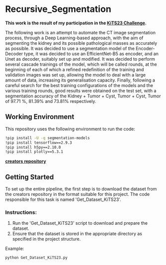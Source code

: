 # Recursive_Segmentation

**This work is the result of my participation in the [**KiTS23 Challenge**](https://kits-challenge.org/kits23/#:~:text=The%202023%20Kidney%20and%20Kidney%20Tumor%20Segmentation%20challenge%20(abbreviated%20KiTS23,place%20in%202019%20and%202021.)).**

The following work is an attempt to automate the CT image segmentation process, through a Deep Learning-based approach, with the aim of segmenting the kidney and its possible pathological masses as accurately as possible. It was decided to use a segmentation model of the Encoder-Decoder type, it was decided to use an EfficientNet-B5 as encoder, and an Unet as decoder, suitably set up and modified. It was decided to perform several cascade trainings of the model, which will be called rounds, at the beginning of each of which a refined redefinition of the training and validation images was set up, allowing the model to deal with a large amount of data, increasing its generalisation capacity. Finally, following a careful search for the best training configurations of the models and the various training rounds, good results were obtained on the test set, with a segmentation accuracy of the Kidney + Tumor + Cyst, Tumor + Cyst, Tumor of 97.71 %, 81.39% and 73.81% respectively.


## Working Environment

This repository uses the following environment to run the code:

```bash
!pip install -U -q segmentation-models
!pip install tensorflow==2.9.3
!pip install h5py==2.10.0
!pip install plotly==5.3.1
```

[**creators repository**](https://github.com/neheller/kits23.git)
## Getting Started

To set up the entire pipeline, the first step is to download the dataset from the creators repository in the format suitable for this project. The code responsible for this task is named 'Get_Dataset_KiTS23'.

### Instructions:

1. Run the 'Get_Dataset_KiTS23' script to download and prepare the dataset.
2. Ensure that the dataset is stored in the appropriate directory as specified in the project structure.

Example:

```bash
python Get_Dataset_KiTS23.py
